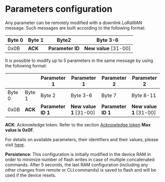 # Parameters configuration

Any parameter can be remotely modified with a downlink LoRaWAN message. Such messages are built according to the following format:

| Byte 0 | Byte 1  | Byte2            | Byte 3-6                |
| ------ | ------- | ---------------- | ----------------------- |
| 0x0B   | **ACK** | **Parameter ID** | **New value** \[31-00\] |

It is possible to modify up to 5 parameters in the same message by using the following format:

| &nbsp;      | &nbsp;       | Parameter 1        | Parameter 1               | Parameter 2        | Parameter 2               |
| ------ | ------- | ------------------ | ------------------------- | ------------------ | ------------------------- |
| Byte 0 | Byte 1  | Byte 2             | Byte 3-6                  | Byte 7             | Byte 8-11                 |
| 0x0B   | **ACK** | **Parameter ID 1** | **New value 1** \[31-00\] | **Parameter ID 1** | **New value 1** \[31-00\] |

**ACK**: Acknowledge token. Refer to the section [Acknowledge token](../ack-token/readme.md) **Max value is 0x0F**.

For details on available parameters, their identifiers and their values, please visit [here](../../Parameters-default-configuration/firmware-parameters/).

**Persistence**: This configuration is initially modified in the device RAM in order to minimize number of flash writes in case of multiple concatenated commands. After 5 seconds, the last RAM configuration (including any other changes from remote or CLI commands) is saved to flash and will be used if the device resets.

